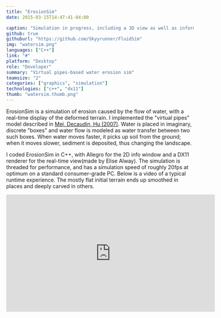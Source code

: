 ```yaml
---
title: "ErosionSim"
date: 2015-03-15T14:47:41-04:00

caption: "Simulation in progress, including a 3D view as well as informative panel views."
github: true
githuburl: "https://github.com/Skyyrunner/FluidSim"
img: "watersim.png"
languages: ["C++"]
link: "#"
platform: "Desktop"
role: "Developer"
summary: "Virtual pipes-based water erosion sim"
teamsize: "2"
categories: ["graphics", "simulation"]
technologies: ["c++", "dx11"]
thumb: "watersim.thumb.png"
---
```


ErosionSim is a simulation of erosion caused by the flow of water, with a real-time display of the deformed terrain. I implemented the "virtual pipes" model described in [Mei, Decaudin, Hu (2007)](/004.fluid.fast_hydrolic_erosion_simulation_and_visualisation.pdf). Water is placed in imaginary, discrete "boxes" and water flow is modeled as water transfer between two such boxes. When water moves faster, it picks up soil from the ground; when it moves slower, sediment is deposited, thus changing the landscape.

I coded ErosionSim in C++, with Allegro for the 2D info window and a DX11 renderer for the real-time view(made by Elise Alway). The simulation is threaded for performance, and has a simulation speed of roughly 20fps at optimum on a standard consumer-grade PC. Below is a video of a typical runtime experience. The mostly flat initial terrain ends up smoothed in places and deeply carved in others.

<iframe width="560" height="315" src="https://www.youtube.com/embed/wyeOvM2rNd8" frameborder="0" allowfullscreen></iframe>